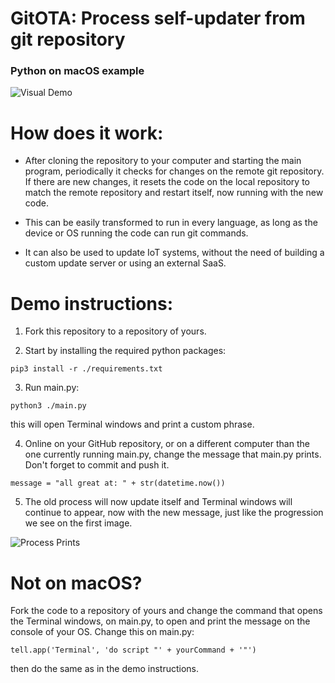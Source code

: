 # GitOTA: Process self-updater from git repository

### Python on macOS example

![Visual Demo](https://github.com/afonsofigs/updater_testes/blob/main/message_change_demo.png?raw=true)

# How does it work:

- After cloning the repository to your computer and starting the main program, periodically it checks for changes on the
  remote git repository. If there are new changes, it resets the code on the local repository to match the remote
  repository and restart itself, now running with the new code.

- This can be easily transformed to run in every language, as long as the device or OS running the code can run git
  commands.

- It can also be used to update IoT systems, without the need of building a custom update server or using an external
  SaaS.

# Demo instructions:

1. Fork this repository to a repository of yours.

2. Start by installing the required python packages:

```
pip3 install -r ./requirements.txt
```

3. Run main.py:

```
python3 ./main.py
```

this will open Terminal windows and print a custom phrase.

4. Online on your GitHub repository, or on a different computer than the one currently running main.py, change the
   message that main.py prints. Don't forget to commit and push it.

```
message = "all great at: " + str(datetime.now())
```

5. The old process will now update itself and Terminal windows will continue to appear, now with the new message, just
   like the progression we see on the first image.

![Process Prints](https://github.com/afonsofigs/updater_testes/blob/main/process_updating_prints.png?raw=true)

# Not on macOS?

Fork the code to a repository of yours and change the command that opens the Terminal windows, on main.py, to open and
print the message on the console of your OS.
Change this on main.py:

```
tell.app('Terminal', 'do script "' + yourCommand + '"')
```

then do the same as in the demo instructions.